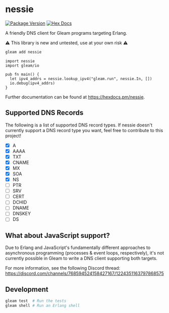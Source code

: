# nessie

[![Package Version](https://img.shields.io/hexpm/v/nessie)](https://hex.pm/packages/nessie)
[![Hex Docs](https://img.shields.io/badge/hex-docs-ffaff3)](https://hexdocs.pm/nessie/)

A friendly DNS client for Gleam programs targeting Erlang.

⚠️ This library is new and untested, use at your own risk ⚠️

```sh
gleam add nessie
```
```gleam
import nessie
import gleam/io

pub fn main() {
  let ipv4_addrs = nessie.lookup_ipv4("gleam.run", nessie.In, [])
  io.debug(ipv4_addrs)
}
```

Further documentation can be found at <https://hexdocs.pm/nessie>.

## Supported DNS Records

The following is a list of supported DNS record types. If
nessie doesn't currently support a DNS record type you want, feel free to contribute
to this project!

- [x] A
- [x] AAAA
- [x] TXT
- [x] CNAME
- [x] MX
- [x] SOA
- [x] NS
- [ ] PTR
- [ ] SRV
- [ ] CERT
- [ ] DCHID
- [ ] DNAME
- [ ] DNSKEY
- [ ] DS

## What about JavaScript support?

Due to Erlang and JavaScript's fundamentally different approaches
to asynchronous programming (processes & event loops, respectively),
it's not currently possible in Gleam to write a DNS client supporting
both targets.

For more information, see the following Discord thread: https://discord.com/channels/768594524158427167/1224351163797868575

## Development

```sh
gleam test  # Run the tests
gleam shell # Run an Erlang shell
```

